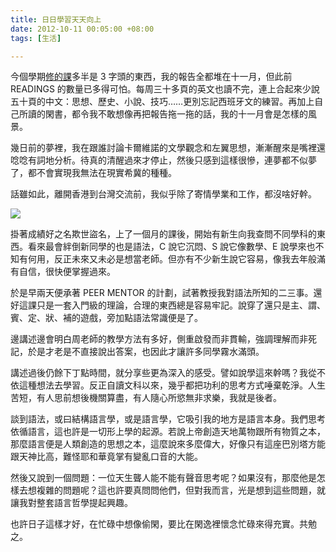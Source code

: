 ```yaml
---
title: 日日學習天天向上
date: 2012-10-11 00:05:00 +08:00
tags: [生活]

---
```


  
  
  
今個學期[修的課](http://godofwaiyat.blogspot.hk/2012/09/blog-post%5F23.html)多半是 3 字頭的東西，我的報告全都堆在十一月，但此前 READINGS 的數量已多得可怕。每周三十多頁的英文也讀不完，連上合起來少說五十頁的中文：思想、歷史、小說、技巧……更別忘記西班牙文的練習。再加上自己所讀的閑書，都令我不敢想像再把報告拖一拖的話，我的十一月會是怎樣的風景。  
  
幾日前的夢裡，我在跟誰討論卡爾維諾的文學觀念和左翼思想，漸漸醒來是嘴裡還唸唸有詞地分析。待真的清醒過來才停止，然後只感到這樣很慘，連夢都不似夢了，都不會實現我無法在現實希冀的種種。  
  
話雖如此，離開香港到台灣交流前，我似乎除了寄情學業和工作，都沒啥好幹。  
  
[![](//4.bp.blogspot.com/-9oXILHPxGcw/UHWdKE1YeEI/AAAAAAAABHo/gefuHM-_7ZE/s320/3365341247111148.jpg)](//4.bp.blogspot.com/-9oXILHPxGcw/UHWdKE1YeEI/AAAAAAAABHo/gefuHM-%5F7ZE/s1600/3365341247111148.jpg)
  
  
掛著成績好之名欺世盜名，上了一個月的課後，開始有新生向我查問不同學科的東西。看來最會絆倒新同學的也是語法，C 說它沉悶、S 說它像數學、E 說學來也不知有何用，反正未來又未必是想當老師。但亦有不少新生說它容易，像我去年般滿有自信，很快便掌握過來。  
  
於是早兩天便承著 PEER MENTOR 的計劃，試著教授我對語法所知的二三事。還好這課只是一套入門級的理論，合理的東西總是容易牢記。說穿了還只是主、謂、賓、定、狀、補的遊戲，旁加點語法常識便是了。  
  
邊講述邊會明白周老師的教學方法有多好，側重啟發而非貫輸，強調理解而非死記，於是才老是不直接說出答案，也因此才讓許多同學霧水滿頭。  
  
講述過後仍餘下丁點時間，就分享些更為深入的感受。譬如說學這來幹嗎？我從不依這種想法去學習。反正自讀文科以來，幾乎都把功利的思考方式唾棄乾淨。人生苦短，有人思前想後機關算盡，有人隨心所慾無非求樂，我就是後者。  
  
談到語法，或曰結構語言學，或是語言學，它吸引我的地方是語言本身。我們思考依循語言，這也許是一切形上學的起源。若說上帝創造天地萬物跟所有物質之本，那麼語言便是人類創造的思想之本，這麼說來多麼偉大，好像只有這座巴別塔方能跟天神比高，難怪耶和華竟掌有變亂口音的大能。  
  
然後又說到一個問題：一位天生聾人能不能有聲音思考呢？如果沒有，那麼他是怎樣去想複雜的問題呢？這也許要真問問他們，但對我而言，光是想到這些問題，就讓我對整套語言哲學提起興趣。  
  
  
也許日子這樣才好，在忙碌中想像偷閑，要比在閑逸裡懷念忙碌來得充實。共勉之。

